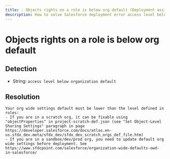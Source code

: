 ```yaml
---
title: : Objects rights on a role is below org default (Deployment assistant)
description: How to solve Salesforce deployment error access level below organization default
---
```

<!-- markdownlint-disable MD013 -->
# Objects rights on a role is below org default

## Detection

- String: `access level below organization default`

## Resolution

```shell
Your org wide settings default must be lower than the level defined in roles:
- If you are in a scratch org, it can be fixable using "objectProperties" in project-scratch-def.json (see "Set Object-Level Sharing Settings" paragraph in page https://developer.salesforce.com/docs/atlas.en-us.sfdx_dev.meta/sfdx_dev/sfdx_dev_scratch_orgs_def_file.htm)
- If you are in a sandbox/dev/prod org, you need to update default org wide settings before deployment. See https://www.sfdcpoint.com/salesforce/organization-wide-defaults-owd-in-salesforce/
            
```
